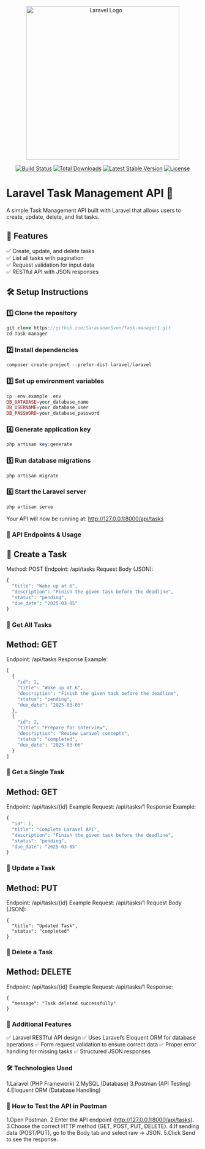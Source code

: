 <p align="center"><a href="https://laravel.com" target="_blank"><img src="https://raw.githubusercontent.com/laravel/art/master/logo-lockup/5%20SVG/2%20CMYK/1%20Full%20Color/laravel-logolockup-cmyk-red.svg" width="400" alt="Laravel Logo"></a></p>

<p align="center">
<a href="https://github.com/laravel/framework/actions"><img src="https://github.com/laravel/framework/workflows/tests/badge.svg" alt="Build Status"></a>
<a href="https://packagist.org/packages/laravel/framework"><img src="https://img.shields.io/packagist/dt/laravel/framework" alt="Total Downloads"></a>
<a href="https://packagist.org/packages/laravel/framework"><img src="https://img.shields.io/packagist/v/laravel/framework" alt="Latest Stable Version"></a>
<a href="https://packagist.org/packages/laravel/framework"><img src="https://img.shields.io/packagist/l/laravel/framework" alt="License"></a>
</p>

# Laravel Task Management API 🚀

A simple Task Management API built with Laravel that allows users to create, update, delete, and list tasks.

## 📌 Features
✅ Create, update, and delete tasks  
✅ List all tasks with pagination  
✅ Request validation for input data  
✅ RESTful API with JSON responses  

## 🛠 Setup Instructions

### 1️⃣ Clone the repository
```php
git clone https://github.com/SaravananSven/Task-manager1.git
cd Task-manager
```

### 2️⃣ Install dependencies
```php
composer create-project --prefer-dist laravel/laravel
```
### 3️⃣ Set up environment variables
```php
cp .env.example .env
DB_DATABASE=your_database_name
DB_USERNAME=your_database_user
DB_PASSWORD=your_database_password
```

### 4️⃣ Generate application key
```php
php artisan key:generate
```

### 5️⃣ Run database migrations
```php
php artisan migrate
```

### 6️⃣ Start the Laravel server
```php
php artisan serve
```
Your API will now be running at:
http://127.0.0.1:8000/api/tasks


### 🔗 API Endpoints & Usage
## 📌 Create a Task
Method: POST
Endpoint: /api/tasks
Request Body (JSON):
```php
{
  "title": "Wake up at 6",
  "description": "Finish the given task before the deadline",
  "status": "pending",
  "due_date": "2025-03-05"
}
```

### 📌 Get All Tasks
## Method: GET
Endpoint: /api/tasks
Response Example:
```php
[
  {
    "id": 1,
    "title": "Wake up at 6",
    "description": "Finish the given task before the deadline",
    "status": "pending",
    "due_date": "2025-03-05"
  },
  {
    "id": 2,
    "title": "Prepare for interview",
    "description": "Review Laravel concepts",
    "status": "completed",
    "due_date": "2025-03-06"
  }
]
```
### 📌 Get a Single Task
## Method: GET
Endpoint: /api/tasks/{id}
Example Request: /api/tasks/1
Response Example:
```php
{
  "id": 1,
  "title": "Complete Laravel API",
  "description": "Finish the given task before the deadline",
  "status": "pending",
  "due_date": "2025-03-05"
}
```
### 📌 Update a Task
##  Method: PUT
Endpoint: /api/tasks/{id}
Example Request: /api/tasks/1
Request Body (JSON):
```
{
  "title": "Updated Task",
  "status": "completed"
}
```
### 📌 Delete a Task
## Method: DELETE
Endpoint: /api/tasks/{id}
Example Request: /api/tasks/1
Response:
```
{
  "message": "Task deleted successfully"
}
```
### 🎯 Additional Features
✅ Laravel RESTful API design
✅ Uses Laravel’s Eloquent ORM for database operations
✅ Form request validation to ensure correct data
✅ Proper error handling for missing tasks
✅ Structured JSON responses

### 🛠 Technologies Used
1.Laravel (PHP Framework)
2.MySQL (Database)
3.Postman (API Testing)
4.Eloquent ORM (Database Handling)

### 📌 How to Test the API in Postman
1.Open Postman.
2.Enter the API endpoint (http://127.0.0.1:8000/api/tasks).
3.Choose the correct HTTP method (GET, POST, PUT, DELETE).
4.If sending data (POST/PUT), go to the Body tab and select raw → JSON.
5.Click Send to see the response.
